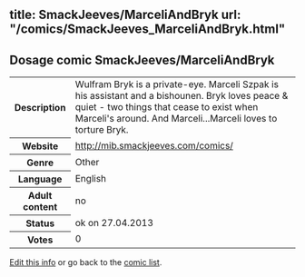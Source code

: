 title: SmackJeeves/MarceliAndBryk
url: "/comics/SmackJeeves_MarceliAndBryk.html"
---
Dosage comic SmackJeeves/MarceliAndBryk
-----------------------------------------

<p id="msg"></p>
<script type="text/javascript">
if (window.location.search === '?edit_info_mail=sent_ok') {
  var elem = document.getElementById("msg");
  elem.innerHTML = 'Edited information sucessfully sent.';
  elem.className = 'ok';
}
</script>
<table class="comicinfo">
<tr>
<th>Description</th><td>Wulfram Bryk is a private-eye. Marceli Szpak is his assistant and a bishounen. Bryk loves peace &amp; quiet - two things that cease to exist when Marceli's around. And Marceli...Marceli loves to torture Bryk.</td>
</tr>
<tr>
<th>Website</th><td><a href="http://mib.smackjeeves.com/comics/">http://mib.smackjeeves.com/comics/</a></td>
</tr>
<tr>
<th>Genre</th><td>Other</td>
</tr>
<tr>
<th>Language</th><td>English</td>
</tr>
<tr>
<th>Adult content</th><td>no</td>
</tr>
<tr>
<th>Status</th><td>ok on 27.04.2013</td>
</tr>
<tr>
<th>Votes</th><td>0</td>
</tr>
</table>

[Edit this info](SmackJeeves_MarceliAndBryk_edit.html) or go back to the [comic list](../comic-index.html).
